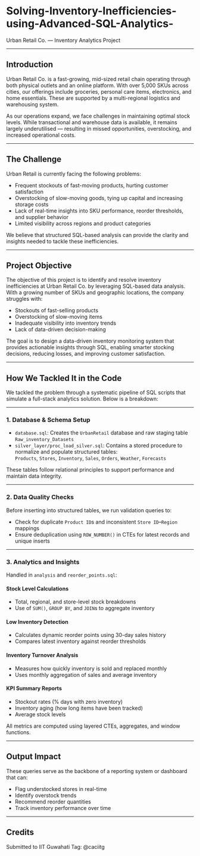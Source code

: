 # Solving-Inventory-Inefficiencies-using-Advanced-SQL-Analytics-
Urban Retail Co. — Inventory Analytics Project

---

## Introduction

Urban Retail Co. is a fast-growing, mid-sized retail chain operating through both physical outlets and an online platform. With over 5,000 SKUs across cities, our offerings include groceries, personal care items, electronics, and home essentials. These are supported by a multi-regional logistics and warehousing system.

As our operations expand, we face challenges in maintaining optimal stock levels. While transactional and warehouse data is available, it remains largely underutilised — resulting in missed opportunities, overstocking, and increased operational costs.

---

## The Challenge

Urban Retail is currently facing the following problems:

- Frequent stockouts of fast-moving products, hurting customer satisfaction  
- Overstocking of slow-moving goods, tying up capital and increasing storage costs  
- Lack of real-time insights into SKU performance, reorder thresholds, and supplier behavior  
- Limited visibility across regions and product categories  

We believe that structured SQL-based analysis can provide the clarity and insights needed to tackle these inefficiencies.

---

## Project Objective

The objective of this project is to identify and resolve inventory inefficiencies at Urban Retail Co. by leveraging SQL-based data analysis. With a growing number of SKUs and geographic locations, the company struggles with:

- Stockouts of fast-selling products  
- Overstocking of slow-moving items  
- Inadequate visibility into inventory trends  
- Lack of data-driven decision-making  

The goal is to design a data-driven inventory monitoring system that provides actionable insights through SQL, enabling smarter stocking decisions, reducing losses, and improving customer satisfaction.

---

## How We Tackled It in the Code

We tackled the problem through a systematic pipeline of SQL scripts that simulate a full-stack analytics solution. Below is a breakdown:

---

### 1. Database & Schema Setup

- `database.sql`: Creates the `UrbanRetail` database and raw staging table `Raw_inventory_Datasets`  
- `silver_layer/proc_load_silver.sql`: Contains a stored procedure to normalize and populate structured tables:  
  `Products`, `Stores`, `Inventory`, `Sales`, `Orders`, `Weather`, `Forecasts`  

These tables follow relational principles to support performance and maintain data integrity.

---

### 2. Data Quality Checks

Before inserting into structured tables, we run validation queries to:

- Check for duplicate `Product ID`s and inconsistent `Store ID`–`Region` mappings  
- Ensure deduplication using `ROW_NUMBER()` in CTEs for latest records and unique inserts  

---

### 3. Analytics and Insights

Handled in `analysis` and `reorder_points.sql`:

#### Stock Level Calculations

- Total, regional, and store-level stock breakdowns  
- Use of `SUM()`, `GROUP BY`, and `JOIN`s to aggregate inventory  

#### Low Inventory Detection

- Calculates dynamic reorder points using 30-day sales history  
- Compares latest inventory against reorder thresholds  

#### Inventory Turnover Analysis

- Measures how quickly inventory is sold and replaced monthly  
- Uses monthly aggregation of sales and average inventory  

#### KPI Summary Reports

- Stockout rates (% days with zero inventory)  
- Inventory aging (how long items have been tracked)  
- Average stock levels  

All metrics are computed using layered CTEs, aggregates, and window functions.

---

## Output Impact

These queries serve as the backbone of a reporting system or dashboard that can:

- Flag understocked stores in real-time  
- Identify overstock trends  
- Recommend reorder quantities  
- Track inventory performance over time  

---

## Credits

Submitted to IIT Guwahati 
Tag: @caciitg
